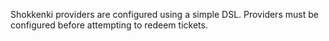 Shokkenki providers are configured using a simple DSL. Providers must be configured before attempting to redeem tickets.
